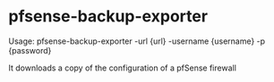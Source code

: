 # pfsense-backup-exporter

Usage: pfsense-backup-exporter -url {url} -username {username} -p {password}

It downloads a copy of the configuration of a pfSense firewall
